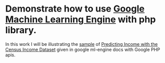 <h1>
  Demonstrate how to use <a href="https://cloud.google.com/ml-engine/docs/">Google Machine Learning Engine</a> with php library.
</h1>
<p>
  In this work I will be illustrating the <a href="https://cloud.google.com/ml-engine/docs/tutorials/samples">sample</a> 
  of <a href="https://cloud.google.com/ml-engine/docs/how-tos/getting-started-training-prediction">Predicting Income with the Census Income Dataset</a> 
  given in google ml-engine docs with Google PHP apis.
</p>
